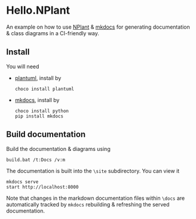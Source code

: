 # Hello.NPlant

An example on how to use [NPlant](https://github.com/nplant/nplant) & [mkdocs](http://www.mkdocs.org/) for generating documentation & class diagrams in a CI-friendly way.

## Install 

You will need

  - [plantuml](http://plantuml.sourceforge.net/), install by 
	  
		choco install plantuml

  - [mkdocs](http://www.mkdocs.org/), install by 
  
		choco install python
		pip install mkdocs

## Build documentation

Build the documentation & diagrams using

    build.bat /t:Docs /v:m

The documentation is built into the `\site` subdirectory. You can view it

    mkdocs serve
    start http://localhost:8000
   
Note that changes in the markdown documentation files within `\docs` are automatically tracked by `mkdocs` rebuilding & refreshing the served documentation.
